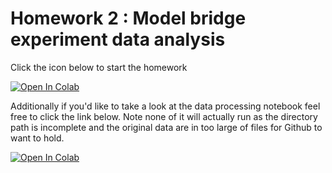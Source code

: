 # Homework 2 : Model bridge experiment data analysis

Click the icon below to start the homework 

[![Open In Colab](https://colab.research.google.com/assets/colab-badge.svg)](https://colab.research.google.com/github/UCB-CE170a/Fall2024/blob/main/Homework/Homework2/170a_Fall24_Hw2.ipynb)

Additionally if you'd like to take a look at the data processing notebook feel free to click the link below. Note none of it will actually run as the directory path is incomplete and the original data are in too large of files for Github to want to hold. 

[![Open In Colab](https://colab.research.google.com/assets/colab-badge.svg)](https://colab.research.google.com/github/UCB-CE170a/Fall2024/blob/main/Homework/Homework2/dataProcessing.ipynb)
